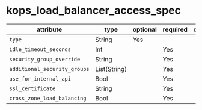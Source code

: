 # kops_load_balancer_access_spec

| attribute | type | optional | required | computed |
| --- | --- | --- | --- | --- |
| `type` | String | Yes |  |  |
| `idle_timeout_seconds` | Int |  | Yes |  |
| `security_group_override` | String |  | Yes |  |
| `additional_security_groups` | List(String) |  | Yes |  |
| `use_for_internal_api` | Bool |  | Yes |  |
| `ssl_certificate` | String |  | Yes |  |
| `cross_zone_load_balancing` | Bool |  | Yes |  |
